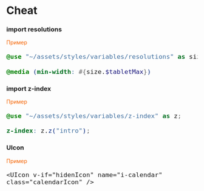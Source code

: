 # Cheat


### import resolutions



<span style="color:#f56200">Пример</span>

<div style="font-size: 1.4em;">

```scss
@use "~/assets/styles/variables/resolutions" as size;

@media (min-width: #{size.$tabletMax})
```
</div>


### import z-index

<span style="color:#f56200">Пример</span>
<div style="font-size: 1.4em;">

```scss
@use "~/assets/styles/variables/z-index" as z;

z-index: z.z("intro");
```
</div>

### UIcon

<span style="color:#f56200">Пример</span>
<div style="font-size: 1.4em;">

```vue
<UIcon v-if="hidenIcon" name="i-calendar" class="calendarIcon" />
```
</div>